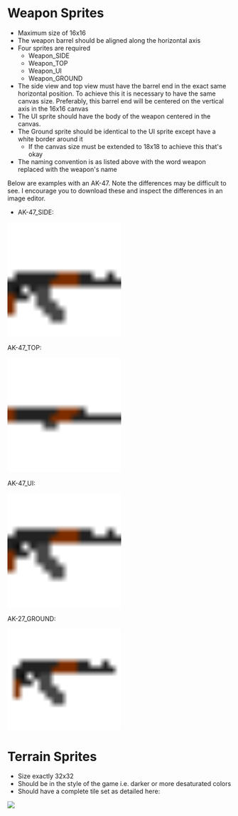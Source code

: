 # Weapon Sprites
* Maximum size of 16x16
* The weapon barrel should be aligned along the horizontal axis
* Four sprites are required
  * Weapon_SIDE
  * Weapon_TOP
  * Weapon_UI
  * Weapon_GROUND
* The side view and top view must have the barrel end in the exact same horizontal position. To achieve this it is necessary to have the same canvas size. Preferably, this barrel end will be centered on the vertical axis in the 16x16 canvas
* The UI sprite should have the body of the weapon centered in the canvas.
* The Ground sprite should be identical to the UI sprite except have a white border around it
  * If the canvas size must be extended to 18x18 to achieve this that's okay
* The naming convention is as listed above with the word weapon replaced with the weapon's name

Below are examples with an AK-47. Note the differences may be difficult to see. I encourage you to download these and inspect the differences in an image editor.

* AK-47_SIDE:

<img src="/Assets/Art/Placeholder/Items/AK-47/AK-47_SIDE.png" width="256">

AK-47_TOP:

<img src="/Assets/Art/Placeholder/Items/AK-47/AK-47_TOP.png" width="256">

AK-47_UI:

<img src="/Assets/Art/Placeholder/Items/AK-47/AK-47_UI.png" width="256">

AK-27_GROUND:

<img src="/Assets/Art/Placeholder/Items/AK-47/AK-47_GROUND.png" width="256">
 
# Terrain Sprites
* Size exactly 32x32
* Should be in the style of the game i.e. darker or more desaturated colors
* Should have a complete tile set as detailed here:

<img src="https://lh3.googleusercontent.com/proxy/tC5aE-3-1qkTgAP6D85mdxBHhUD18oMmhMdiJ8DaKivlikDgneev-FWV2Yxrc9d1LBY-WARKUkI0sDseR-loCGHUL7NQa-sj_2QfBzdZANs6NeDI4BlvXcUhMA" width="512">
